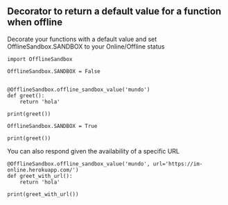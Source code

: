 ## Decorator to return a default value for a function when offline
Decorate your functions with a default value and set OfflineSandbox.SANDBOX to your Online/Offline status


```
import OfflineSandbox

OfflineSandbox.SANDBOX = False


@OfflineSandbox.offline_sandbox_value('mundo')
def greet():
    return 'hola'

print(greet())

OfflineSandbox.SANDBOX = True

print(greet())
```

You can also respond given the availability of a specific URL

```
@OfflineSandbox.offline_sandbox_value('mundo', url='https://im-online.herokuapp.com/')
def greet_with_url():
    return 'hola'

print(greet_with_url())
```
